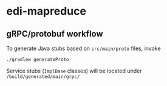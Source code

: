 # edi-mapreduce

## gRPC/protobuf workflow

To generate Java stubs based on `src/main/proto` files, invoke

```
./gradlew generateProto
```

Service stubs (`ImplBase` classes) will be located
under `/build/generated/main/grpc/`
